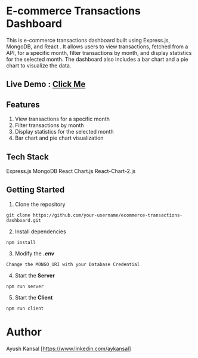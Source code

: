 # E-commerce Transactions Dashboard
This is e-commerce transactions dashboard built using Express.js, MongoDB, and React . It allows users to view transactions, fetched from a API, for a specific month, filter transactions by month, and display statistics for the selected month. The dashboard also includes a bar chart and a pie chart to visualize the data.

## Live Demo : [Click Me](https://ecommerce-transactions-frontend.vercel.app)

## Features
1) View transactions for a specific month
2) Filter transactions by month
3) Display statistics for the selected month
4) Bar chart and pie chart visualization

## Tech Stack
Express.js
MongoDB
React
Chart.js
React-Chart-2.js

## Getting Started

1) Clone the repository
```
git clone https://github.com/your-username/ecommerce-transactions-dashboard.git
```
2) Install dependencies
```
npm install
```
3) Modify the <b><i>.env</i></b>
```
Change the MONGO_URI with your Database Credential
```
4) Start the <b>Server</b>
```
npm run server
```
5) Start the <b>Client</b>
```
npm run client
```
# Author
Ayush Kansal [https://www.linkedin.com/aykansal]